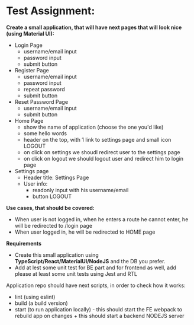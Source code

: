 # Test Assignment:

**Create a small application, that will have next pages that will look nice (using Material UI):**
- Login Page
    - username/email input
    - password input
    - submit button
- Register Page
  - username/email input
  - password input
  - repeat password
  - submit button
- Reset Password Page
    - username/email input
    - submit button
- Home Page
  - show the name of application (choose the one you'd like)
  - some hello words 
  - header on the top, with 1 link to settings page and small icon LOGOUT
  - on click on settings we shoudl redirect user to the settings page
  - on click on logout we should logout user and redirect him to login page
- Settings page
  - Header title: Settings Page
  - User info:
    - readonly input with his username/email
    - button LOGOUT

**Use cases, that should be covered:**

- When user is not logged in, when he enters a route he cannot enter, he will be redirected to /login page
- When user logged in, he will be redirected to HOME page

**Requirements**

- Create this small application using **TypeScript/React/MaterialUI/NodeJS** and the DB you prefer.
- Add at lest some unit test for BE part and for frontend as well, add please at least some unit tests using Jest and RTL

Application repo should have next scripts, in order to check how it works:

- lint (using eslint)
- build (a build version)
- start (to run application locally) - this should start the FE webpack to rebuild app on changes + this should start a backend NODEJS server

